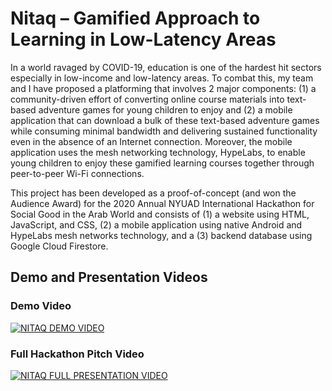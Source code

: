 # Nitaq – Gamified Approach to Learning in Low-Latency Areas

In a world ravaged by COVID-19, education is one of the hardest hit sectors especially in low-income and low-latency areas. To combat this, my team and I have proposed a platforming that involves 2 major components: (1) a community-driven effort of converting online course materials into text-based adventure games for young children to enjoy and (2) a mobile application that can download a bulk of these text-based adventure games while consuming minimal bandwidth and delivering sustained functionality even in the absence of an Internet connection. Moreover, the mobile application uses the mesh networking technology, HypeLabs, to enable young children to enjoy these gamified learning courses together through peer-to-peer Wi-Fi connections.

This project has been developed as a proof-of-concept (and won the Audience Award) for the 2020 Annual NYUAD International Hackathon for Social Good in the Arab World and consists of (1) a website using HTML, JavaScript, and CSS, (2) a mobile application using native Android and HypeLabs mesh networks technology, and a (3) backend database using Google Cloud Firestore.

## Demo and Presentation Videos

### Demo Video

[![NITAQ DEMO VIDEO](http://img.youtube.com/vi/9_uEMZIsNSE/0.jpg)](http://www.youtube.com/watch?v=9_uEMZIsNSE)

### Full Hackathon Pitch Video

[![NITAQ FULL PRESENTATION VIDEO](http://img.youtube.com/vi/pnPNA-1xoRM/0.jpg)](http://www.youtube.com/watch?v=pnPNA-1xoRM)
